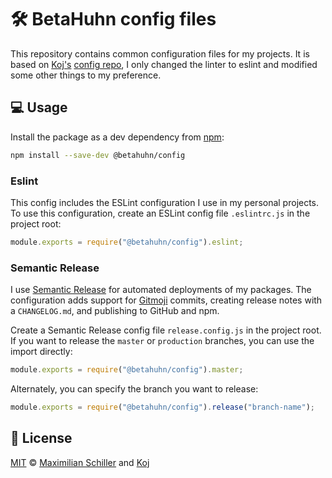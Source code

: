 # 🛠️ BetaHuhn config files

This repository contains common configuration files for my projects. It is based on [Koj's](https://github.com/koj-co) [config repo](https://github.com/koj-co/config), I only changed the linter to eslint and modified some other things to my preference.

## 💻 Usage

Install the package as a dev dependency from [npm](https://www.npmjs.com/package/@betahuhn/config):

```bash
npm install --save-dev @betahuhn/config
```

### Eslint

This config includes the ESLint configuration I use in my personal projects. To use this configuration, create an ESLint config file `.eslintrc.js` in the project root:

```js
module.exports = require("@betahuhn/config").eslint;
```

### Semantic Release

I use [Semantic Release](https://github.com/semantic-release/semantic-release) for automated deployments of my packages. The configuration adds support for [Gitmoji](https://gitmoji.carloscuesta.me) commits, creating release notes with a `CHANGELOG.md`, and publishing to GitHub and npm.

Create a Semantic Release config file `release.config.js` in the project root. If you want to release the `master` or `production` branches, you can use the import directly:

```js
module.exports = require("@betahuhn/config").master;
```

Alternately, you can specify the branch you want to release:

```js
module.exports = require("@betahuhn/config").release("branch-name");
```

## 📄 License

[MIT](./LICENSE) © [Maximilian Schiller](https://github.com/betahuhn) and [Koj](https://koj.co)
